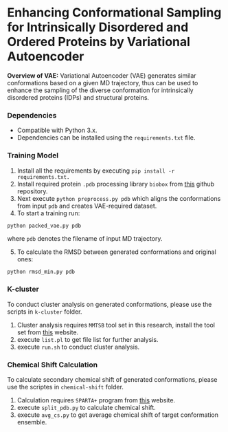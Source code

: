 # Enhancing Conformational Sampling for Intrinsically Disordered and Ordered Proteins by Variational Autoencoder

**Overview of VAE:** Variational Autoencoder (VAE) generates similar conformations based on a given MD trajectory, thus can be used to enhance the sampling of the diverse conformation for intrinsically disordered proteins (IDPs) and structural proteins.

### Dependencies

- Compatible with Python 3.x.
- Dependencies can be installed using the `requirements.txt` file.

### Training Model

1. Install all the requirements by executing `pip install -r requirements.txt.`
2. Install required protein `.pdb` processing library `biobox` from [this](https://github.com/Degiacomi-Lab/biobox) github repository.
3. Next execute `python preprocess.py pdb` which aligns the conformations from input `pdb` and creates VAE-required dataset.
4. To start a training run:

```bash
python packed_vae.py pdb
```

where `pdb` denotes the filename of input MD trajectory.

5. To calculate the RMSD between generated conformations and original ones:

```shell
python rmsd_min.py pdb
```

### K-cluster

To conduct cluster analysis on generated conformations, please use the scripts in `k-cluster` folder.

1. Cluster analysis requires `MMTSB` tool set in this research, install the tool set from [this](https://mmtsb.org/) website.
2. execute `list.pl` to get file list for further analysis.
3. execute `run.sh` to conduct cluster analysis.

### Chemical Shift Calculation

To calculate secondary chemical shift of generated conformations, please use the scriptes in `chemical-shift` folder.

1. Calculation requires `SPARTA+` program from [this](https://spin.niddk.nih.gov/bax/software/SPARTA+/) website.
2. execute `split_pdb.py` to calculate chemical shift.
3. execute `avg_cs.py` to get average chemical shift of target conformation ensemble.

